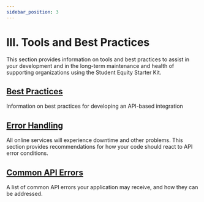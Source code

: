 ```yaml
---
sidebar_position: 3
---
```


# III. Tools and Best Practices

This section provides information on tools and best practices to assist in your
development and in the long-term maintenance and health of supporting
organizations using the Student Equity Starter Kit.

## [Best Practices](./best-practices)

Information on best practices for developing an API-based integration

## [Error Handling](./error-handling)

All online services will experience downtime and other problems. This section
provides recommendations for how your code should react to API error conditions.

## [Common API Errors](./common-api-errors)

A list of common API errors your application may receive, and how they can be
addressed.
